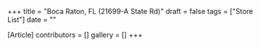 +++
title = "Boca Raton, FL (21699-A State Rd)"
draft = false
tags = ["Store List"]
date = ""

[Article]
contributors = []
gallery = []
+++